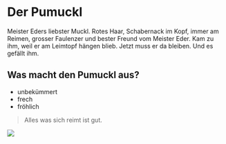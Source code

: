 # Der Pumuckl
Meister Eders liebster Muckl. Rotes Haar, Schabernack im Kopf, immer am Reimen, grosser Faulenzer und bester Freund vom Meister Eder. Kam zu ihm, weil er am Leimtopf hängen blieb. Jetzt muss er da bleiben. Und es gefällt ihm.
## Was macht den Pumuckl aus?
* unbekümmert 
* frech
* fröhlich
> Alles was sich reimt ist gut.
<img src="https://upload.wikimedia.org/wikipedia/commons/thumb/7/7d/Pumuckel-Puppen_01.JPG/800px-Pumuckel-Puppen_01.JPG"/>